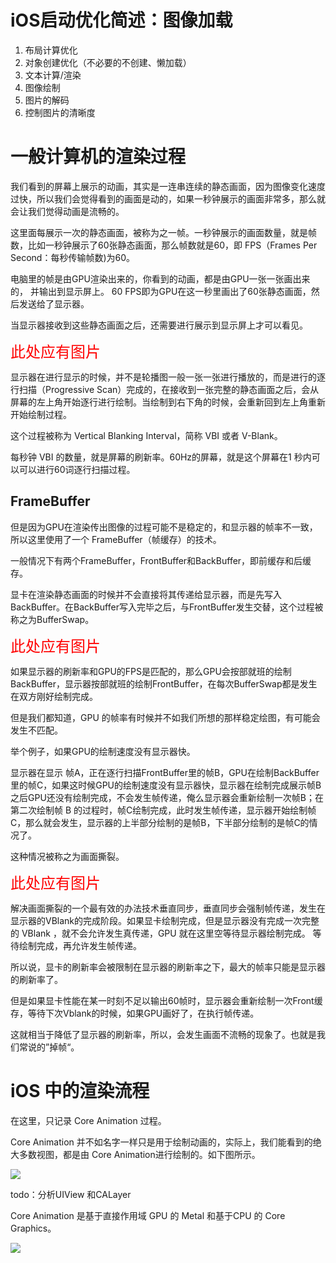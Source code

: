 # iOS启动优化简述：图像加载



1. 布局计算优化
2. 对象创建优化（不必要的不创建、懒加载）
3. 文本计算/渲染
4. 图像绘制
5. 图片的解码
6. 控制图片的清晰度

# 一般计算机的渲染过程

我们看到的屏幕上展示的动画，其实是一连串连续的静态画面，因为图像变化速度过快，所以我们会觉得看到的画面是动的，如果一秒钟展示的画面非常多，那么就会让我们觉得动画是流畅的。

这里面每展示一次的静态画面，被称为之一帧。一秒钟展示的画面数量，就是帧数，比如一秒钟展示了60张静态画面，那么帧数就是60，即 FPS（Frames Per Second：每秒传输帧数)为60。

电脑里的帧是由GPU渲染出来的，你看到的动画，都是由GPU一张一张画出来的， 并输出到显示屏上。 60 FPS即为GPU在这一秒里画出了60张静态画面，然后发送给了显示器。

当显示器接收到这些静态画面之后，还需要进行展示到显示屏上才可以看见。

<font color=red  size=5>此处应有图片</font>

显示器在进行显示的时候，并不是轮播图一般一张一张进行播放的，而是进行的逐行扫描（Progressive Scan）完成的，在接收到一张完整的静态画面之后，会从屏幕的左上角开始逐行进行绘制。当绘制到右下角的时候，会重新回到左上角重新开始绘制过程。

这个过程被称为 Vertical Blanking Interval，简称 VBI 或者 V-Blank。

每秒钟 VBI 的数量，就是屏幕的刷新率。60Hz的屏幕，就是这个屏幕在1 秒内可以可以进行60词逐行扫描过程。

## FrameBuffer

 但是因为GPU在渲染传出图像的过程可能不是稳定的，和显示器的帧率不一致，所以这里使用了一个 FrameBuffer（帧缓存）的技术。
 
 一般情况下有两个FrameBuffer，FrontBuffer和BackBuffer，即前缓存和后缓存。
 
 显卡在渲染静态画面的时候并不会直接将其传递给显示器，而是先写入BackBuffer。在BackBuffer写入完毕之后，与FrontBuffer发生交替，这个过程被称之为BufferSwap。
 
 <font color=red  size=5>此处应有图片</font>
 
 
 如果显示器的刷新率和GPU的FPS是匹配的，那么GPU会按部就班的绘制 BackBuffer，显示器按部就班的绘制FrontBuffer，在每次BufferSwap都是发生在双方刚好绘制完成。
 
 但是我们都知道，GPU 的帧率有时候并不如我们所想的那样稳定绘图，有可能会发生不匹配。
 
 举个例子，如果GPU的绘制速度没有显示器快。
 
 
 
 显示器在显示 帧A，正在逐行扫描FrontBuffer里的帧B，GPU在绘制BackBuffer里的帧C，如果这时候GPU的绘制速度没有显示器快，显示器在绘制完成展示帧B之后GPU还没有绘制完成，不会发生帧传递，俺么显示器会重新绘制一次帧B；在第二次绘制帧 B 的过程时，帧C绘制完成，此时发生帧传递，显示器开始绘制帧C，那么就会发生，显示器的上半部分绘制的是帧B，下半部分绘制的是帧C的情况了。
 
 
 这种情况被称之为画面撕裂。

<font color=red  size=5>此处应有图片</font>

解决画面撕裂的一个最有效的办法技术垂直同步，垂直同步会强制帧传递，发生在显示器的VBlank的完成阶段。如果显卡绘制完成，但是显示器没有完成一次完整的 VBlank ，就不会允许发生真传递，GPU 就在这里空等待显示器绘制完成。 等待绘制完成，再允许发生帧传递。


所以说，显卡的刷新率会被限制在显示器的刷新率之下，最大的帧率只能是显示器的刷新率了。


但是如果显卡性能在某一时刻不足以输出60帧时，显示器会重新绘制一次Front缓存，等待下次Vblank的时候，如果GPU画好了，在执行帧传递。


这就相当于降低了显示器的刷新率，所以，会发生画面不流畅的现象了。也就是我们常说的”掉帧“。



# iOS 中的渲染流程

在这里，只记录 Core Animation 过程。

Core Animation 并不如名字一样只是用于绘制动画的，实际上，我们能看到的绝大多数视图，都是由 Core Animation进行绘制的。如下图所示。

![](https://developer.apple.com/library/archive/documentation/Cocoa/Conceptual/CoreAnimation_guide/Art/ca_architecture_2x.png)



todo：分析UIView 和CALayer




Core Animation 是基于直接作用域 GPU 的 Metal 和基于CPU 的 Core Graphics。

<!--![](https://upload-images.jianshu.io/upload_images/1776554-90c595e36d3694bd.png)-->






![](https://raw.githubusercontent.com/RickeyBoy/Rickey-iOS-Notes/master/backups/iOSRender/CApipeline.png)









